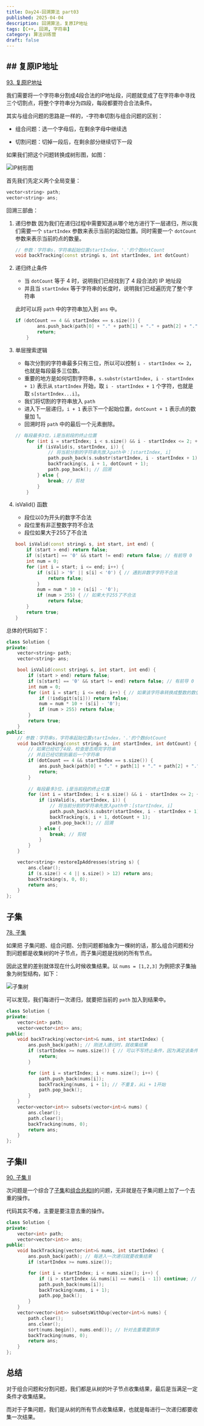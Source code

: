 ```yaml
---
title: Day24-回溯算法 part03
published: 2025-04-04
description: 回溯算法，复原IP地址
tags: [C++, 回溯, 字符串]
category: 算法训练营
draft: false
---
```


## ## 复原IP地址

[93. 复原IP地址](https://leetcode-cn.com/problems/restore-ip-addresses/)

我们需要将一个字符串分割成4段合法的IP地址段，问题就变成了在字符串中寻找三个切割点，将整个字符串分为四段，每段都要符合合法条件。

其实与组合问题的思路是一样的，-字符串切割与组合问题的区别：

- 组合问题：选一个字母后，在剩余字母中继续选

- 切割问题：切掉一段后，在剩余部分继续切下一段

如果我们把这个问题转换成树形图，如图：

![IP树形图](https://file.kamacoder.com/pics/20201123203735933.png)

首先我们先定义两个全局变量：

```cpp
vector<string> path;
vector<string> ans;
```

回溯三部曲：

1. 递归参数
    因为我们在递归过程中需要知道从哪个地方进行下一层递归，所以我们需要一个 `startIndex` 参数来表示当前的起始位置。同时需要一个 `dotCount` 参数来表示当前的点的数量。

    ```cpp
    // 参数：字符串s，字符串起始位置startIndex，'.'的个数dotCount
    void backTracking(const string& s, int startIndex, int dotCount)
    ```
2. 递归终止条件

    - 当 `dotCount` 等于 4 时，说明我们已经找到了 4 段合法的 IP 地址段
    - 并且当 `startIndex` 等于字符串的长度时，说明我们已经遍历完了整个字符串

    此时可以将 `path` 中的字符串加入到 `ans` 中。 

    ```cpp
    if (dotCount == 4 && startIndex == s.size()) {
            ans.push_back(path[0] + "." + path[1] + "." + path[2] + "." + path[3]);
            return;
        }
    ```

3. 单层搜索逻辑

    - 每次分割的字符串最多只有三位，所以可以控制 `i - startIndex <= 2`，也就是每段最多三位数。
    - 重要的地方是如何切割字符串，`s.substr(startIndex, i - startIndex + 1)` 表示从 `startIndex` 开始，取 `i - startIndex + 1` 个字符，也就是取 `s[startIndex...i]`。
    - 我们将切割的字符串放入 `path` 
    - 进入下一层递归，`i + 1` 表示下一个起始位置，`dotCount + 1` 表示点的数量加 1。
    - 回溯时将 `path` 中的最后一个元素删除。
    
    ```cpp
    // 每段最多3位，i是当前段的终止位置
        for (int i = startIndex; i < s.size() && i - startIndex <= 2; ++i) {
            if (isValid(s, startIndex, i)) {
                // 将当前分割的字符串先放入path中：[startIndex, i]
                path.push_back(s.substr(startIndex, i - startIndex + 1)); // 从startIndex开始, 取i - startIndex + 1个字符，也就是取s[startIndex...i]
                backTracking(s, i + 1, dotCount + 1);
                path.pop_back(); // 回溯
            } else {
                break; // 剪枝
            }
        }
    ```

4. isValid() 函数

    - 段位以0为开头的数字不合法
    - 段位里有非正整数字符不合法
    - 段位如果大于255了不合法

    ```cpp
    bool isValid(const string& s, int start, int end) {
        if (start > end) return false;
        if (s[start] == '0' && start != end) return false; // 有前导 0
        int num = 0;
        for (int i = start; i <= end; i++) {
            if (s[i] > '9' || s[i] < '0') { // 遇到非数字字符不合法
                return false;
            }
            num = num * 10 + (s[i] - '0');
            if (num > 255) { // 如果大于255了不合法
                return false;
        }
        return true;
    }
    ```

总体的代码如下：

```cpp
class Solution {
private:
    vector<string> path;
    vector<string> ans;

    bool isValid(const string& s, int start, int end) {
        if (start > end) return false;
        if (s[start] == '0' && start != end) return false; // 有前导 0
        int num = 0;
        for (int i = start; i <= end; i++) { // 如果该字符串转换成整数的数值>255返回false
            if (!isdigit(s[i])) return false;
            num = num * 10 + (s[i] - '0');
            if (num > 255) return false;
        }
        return true;
    }
public:
    // 参数：字符串s，字符串起始位置startIndex，'.'的个数dotCount
    void backTracking(const string& s, int startIndex, int dotCount) {
        // 如果已经切了4段，检查是否用完字符串
        // 并且已经切割到最后一个字符串
        if (dotCount == 4 && startIndex == s.size()) {
            ans.push_back(path[0] + "." + path[1] + "." + path[2] + "." + path[3]);
            return;
        }
        
        // 每段最多3位，i是当前段的终止位置
        for (int i = startIndex; i < s.size() && i - startIndex <= 2; ++i) {
            if (isValid(s, startIndex, i)) {
                // 将当前分割的字符串先放入path中：[startIndex, i]
                path.push_back(s.substr(startIndex, i - startIndex + 1)); // 从startIndex开始, 取i - startIndex + 1个字符，也就是取s[startIndex...i]
                backTracking(s, i + 1, dotCount + 1);
                path.pop_back(); // 回溯
            } else {
                break; // 剪枝
            }
        }
    }

    vector<string> restoreIpAddresses(string s) {
        ans.clear();
        if (s.size() < 4 || s.size() > 12) return ans;
        backTracking(s, 0, 0);
        return ans;
    }
};
```

## 子集

[78. 子集](https://leetcode-cn.com/problems/subsets/)

如果把 子集问题、组合问题、分割问题都抽象为一棵树的话，那么组合问题和分割问题都是收集树的叶子节点，而子集问题是找树的所有节点。

因此这里的差别就体现在什么时候收集结果。以 `nums = [1,2,3]` 为例把求子集抽象为树型结构，如下：

![子集树](https://code-thinking.cdn.bcebos.com/pics/78.%E5%AD%90%E9%9B%86.png)

可以发现，我们每进行一次递归，就要把当前的 `path` 加入到结果中。

```cpp
class Solution {
private:
    vector<int> path;
    vector<vector<int>> ans;
public:
    void backTracking(vector<int>& nums, int startIndex) {
        ans.push_back(path); // 刚进入递归时，就收集结果
        if (startIndex >= nums.size()) { // 可以不写终止条件，因为满足该条件时，以下for循环不会进行
            return;
        }

        for (int i = startIndex; i < nums.size(); i++) {
            path.push_back(nums[i]);
            backTracking(nums, i + 1); // 不重复，从i + 1开始
            path.pop_back();
        }
    }
    vector<vector<int>> subsets(vector<int>& nums) {
        ans.clear();
        path.clear();
        backTracking(nums, 0);
        return ans;
    }
};
```

## 子集II

[90. 子集 II](https://leetcode-cn.com/problems/subsets-ii/)

次问题是一个综合了[子集](#子集)和[组合总和II](day23_backtracking_part2.md#组合总和ii)的问题，无非就是在子集问题上加了一个去重的操作。

代码其实不难，主要是要注意去重的操作。

```cpp
class Solution {
private:
    vector<int> path;
    vector<vector<int>> ans;
public:
    void backTracking(vector<int>& nums, int startIndex) {
        ans.push_back(path); // 每进入一次递归就要收集结果
        if (startIndex >= nums.size());

        for (int i = startIndex; i < nums.size(); i++) {
            if (i > startIndex && nums[i] == nums[i - 1]) continue; // 去重
            path.push_back(nums[i]);
            backTracking(nums, i + 1);
            path.pop_back();
        }
    }
    vector<vector<int>> subsetsWithDup(vector<int>& nums) {
        path.clear();
        ans.clear();
        sort(nums.begin(), nums.end()); // 针对去重需要排序
        backTracking(nums, 0);
        return ans;
    }
};
```

## 总结

对于组合问题和分割问题，我们都是从树的叶子节点收集结果，最后是当满足一定条件才收集结果。

而对于子集问题，我们是从树的所有节点收集结果，也就是每进行一次递归都要收集一次结果。